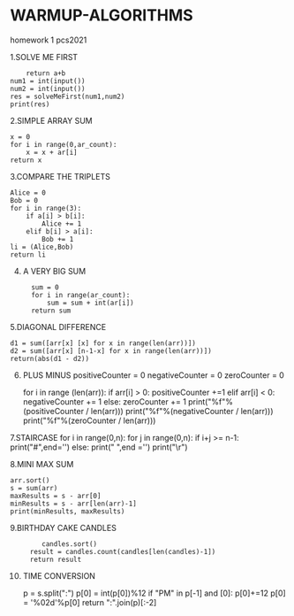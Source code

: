 # WARMUP-ALGORITHMS
homework 1 pcs2021


1.SOLVE ME FIRST

        return a+b
    num1 = int(input())
    num2 = int(input())
    res = solveMeFirst(num1,num2)
    print(res)


2.SIMPLE ARRAY SUM

    x = 0
    for i in range(0,ar_count):
        x = x + ar[i]
    return x
    
    
3.COMPARE THE TRIPLETS


    Alice = 0
    Bob = 0
    for i in range(3):
        if a[i] > b[i]:
            Alice += 1
        elif b[i] > a[i]:
            Bob += 1
    li = (Alice,Bob)
    return li
    
4. A VERY BIG SUM

         sum = 0
         for i in range(ar_count):
             sum = sum + int(ar[i])
         return sum        
    
5.DIAGONAL DIFFERENCE

    d1 = sum([arr[x] [x] for x in range(len(arr))])
    d2 = sum([arr[x] [n-1-x] for x in range(len(arr))])
    return(abs(d1 - d2))
    
    
6. PLUS MINUS
    positiveCounter = 0
    negativeCounter = 0
    zeroCounter = 0
    
    for i in range (len(arr)):
        if arr[i] > 0:
            positiveCounter +=1
        elif arr[i] < 0:
            negativeCounter += 1
        else:
            zeroCounter += 1
    print("%f"%(positiveCounter / len(arr)))
    print("%f"%(negativeCounter / len(arr)))
    print("%f"%(zeroCounter / len(arr)))

7.STAIRCASE
      for i in range(0,n):
          for j in range(0,n):
              if i+j >= n-1:
                  print("#",end='')
              else:
                  print(" ",end ='')
          print("\r")
        
8.MINI MAX SUM

    arr.sort()
    s = sum(arr)
    maxResults = s - arr[0]
    minResults = s - arr[len(arr)-1]
    print(minResults, maxResults)
    
9.BIRTHDAY CAKE CANDLES

            candles.sort()
         result = candles.count(candles[len(candles)-1])
         return result

10. TIME CONVERSION

      p = s.split(":")
    p[0] = int(p[0])%12
    if "PM" in p[-1] and [0]:
        p[0]+=12
    p[0] = '%02d'%p[0]
    return ":".join(p)[:-2]
            
